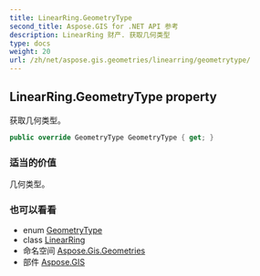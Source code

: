 ```yaml
---
title: LinearRing.GeometryType
second_title: Aspose.GIS for .NET API 参考
description: LinearRing 财产. 获取几何类型
type: docs
weight: 20
url: /zh/net/aspose.gis.geometries/linearring/geometrytype/
---
```

## LinearRing.GeometryType property

获取几何类型。

```csharp
public override GeometryType GeometryType { get; }
```

### 适当的价值

几何类型。

### 也可以看看

* enum [GeometryType](../../geometrytype/)
* class [LinearRing](../)
* 命名空间 [Aspose.Gis.Geometries](../../linearring/)
* 部件 [Aspose.GIS](../../../)


